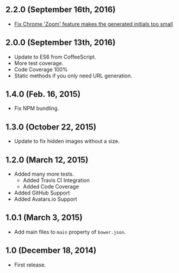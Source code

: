 ## 2.2.0 (September 16th, 2016)

* [Fix Chrome 'Zoom' feature makes the generated initials too small](https://github.com/MatthewCallis/avatar/issues/11)

## 2.0.0 (September 13th, 2016)

* Update to ES6 from CoffeeScript.
* More test coverage.
* Code Coverage 100%
* Static methods if you only need URL generation.

## 1.4.0 (Feb. 16, 2015)

* Fix NPM bundling.

## 1.3.0 (October 22, 2015)

* Update to fix hidden images without a size.

## 1.2.0 (March 12, 2015)

* Added many more tests.
  * Added Travis CI Integration
  * Added Code Coverage
* Added GitHub Support
* Added Avatars.io Support

## 1.0.1 (March 3, 2015)

* Add main files to `main` property of `bower.json`.

## 1.0 (December 18, 2014)

* First release.
